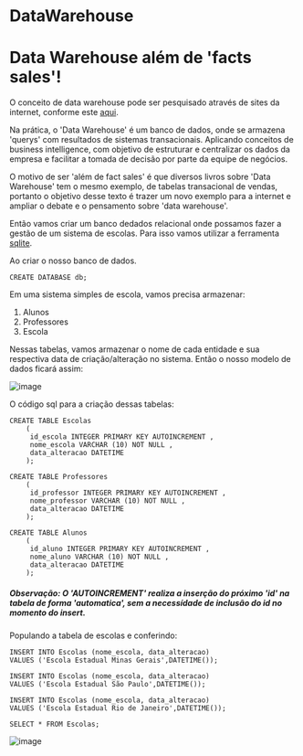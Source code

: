# DataWarehouse

<h1>Data Warehouse além de 'facts sales'!</h1>

O conceito de data warehouse pode ser pesquisado através de sites da internet, conforme este <a href="https://www.computerweekly.com/tip/Inmon-or-Kimball-Which-approach-is-suitable-for-your-data-warehouse">aqui</a>.

Na prática, o 'Data Warehouse' é um banco de dados, onde se armazena 'querys' com resultados de sistemas transacionais. Aplicando conceitos de business intelligence, com objetivo de estruturar e centralizar os dados da empresa e facilitar a tomada de decisão por parte da equipe de negócios.

O motivo de ser 'além de fact sales' é que diversos livros sobre 'Data Warehouse' tem o mesmo exemplo, de tabelas transacional de vendas, portanto o objetivo desse texto é trazer um novo exemplo para a internet e ampliar o debate e o pensamento sobre 'data warehouse'.

Então vamos criar um banco dedados relacional onde possamos fazer a gestão de um sistema de escolas. Para isso vamos utilizar a ferramenta <a href="https://www.tutorialspoint.com/sqlite/index.htm">sqlite</a>.

Ao criar o nosso banco de dados.

```
CREATE DATABASE db;
```

Em uma sistema simples de escola, vamos precisa armazenar:

1. Alunos
2. Professores
3. Escola

Nessas tabelas, vamos armazenar o nome de cada entidade e sua respectiva data de criação/alteração no sistema. Então o nosso modelo de dados ficará assim:

![image](https://user-images.githubusercontent.com/60554958/145243564-8bef8c6c-4ba0-42e3-ad7e-a23db0505cc9.png)

O código sql para a criação dessas tabelas:

```
CREATE TABLE Escolas 
    (
     id_escola INTEGER PRIMARY KEY AUTOINCREMENT , 
     nome_escola VARCHAR (10) NOT NULL , 
     data_alteracao DATETIME 
    );

CREATE TABLE Professores 
    (
     id_professor INTEGER PRIMARY KEY AUTOINCREMENT , 
     nome_professor VARCHAR (10) NOT NULL , 
     data_alteracao DATETIME 
    );
	
CREATE TABLE Alunos 
    (
     id_aluno INTEGER PRIMARY KEY AUTOINCREMENT , 
     nome_aluno VARCHAR (10) NOT NULL , 
     data_alteracao DATETIME 
    );

```
<h5>Observação: O 'AUTOINCREMENT' realiza a inserção do próximo 'id' na tabela de forma 'automatica', sem a necessídade de inclusão do id no momento do insert.</h5>

Populando a tabela de escolas e conferindo:
```
INSERT INTO Escolas (nome_escola, data_alteracao)
VALUES ('Escola Estadual Minas Gerais',DATETIME());

INSERT INTO Escolas (nome_escola, data_alteracao)
VALUES ('Escola Estadual São Paulo',DATETIME());

INSERT INTO Escolas (nome_escola, data_alteracao)
VALUES ('Escola Estadual Rio de Janeiro',DATETIME());

SELECT * FROM Escolas;
```
![image](https://user-images.githubusercontent.com/60554958/145245857-4fbd2001-4f46-418c-b436-99c62037ccf5.png)
